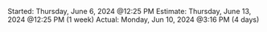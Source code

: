 Started: Thursday, June 6, 2024 @12:25 PM
Estimate: Thursday, June 13, 2024 @12:25 PM (1 week)
Actual: Monday, Jun 10, 2024 @3:16 PM (4 days)
